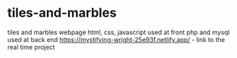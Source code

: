 # tiles-and-marbles
tiles and marbles webpage
html, css, javascript used at front 
php and mysql used at back end
https://mystifying-wright-25e93f.netlify.app/ - link to the real time project
